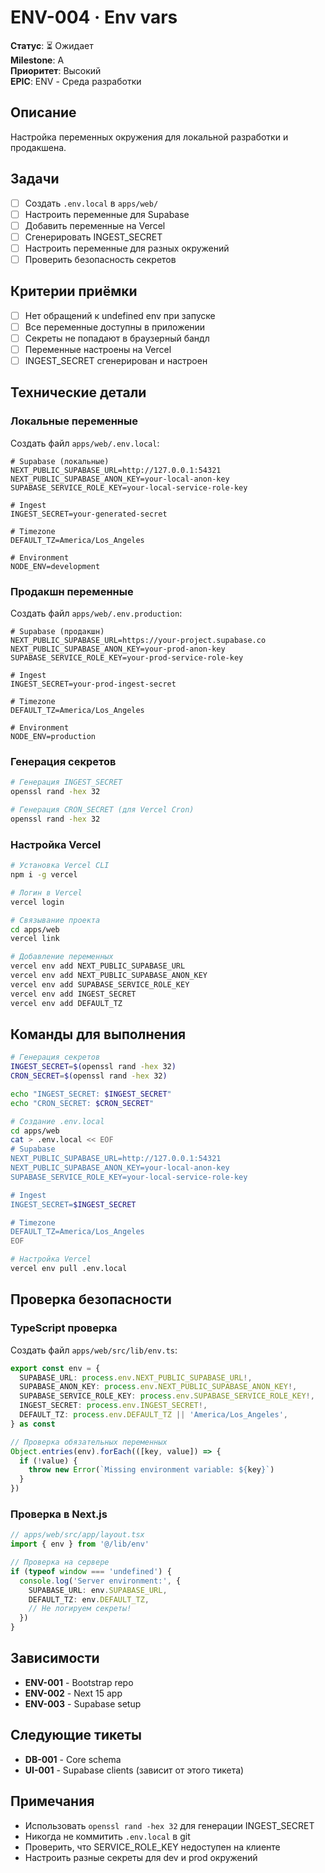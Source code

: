 # ENV-004 · Env vars

**Статус**: ⏳ Ожидает  
**Milestone**: A  
**Приоритет**: Высокий  
**EPIC**: ENV - Среда разработки

## Описание

Настройка переменных окружения для локальной разработки и продакшена.

## Задачи

- [ ] Создать `.env.local` в `apps/web/`
- [ ] Настроить переменные для Supabase
- [ ] Добавить переменные на Vercel
- [ ] Сгенерировать INGEST_SECRET
- [ ] Настроить переменные для разных окружений
- [ ] Проверить безопасность секретов

## Критерии приёмки

- [ ] Нет обращений к undefined env при запуске
- [ ] Все переменные доступны в приложении
- [ ] Секреты не попадают в браузерный бандл
- [ ] Переменные настроены на Vercel
- [ ] INGEST_SECRET сгенерирован и настроен

## Технические детали

### Локальные переменные

Создать файл `apps/web/.env.local`:

```env
# Supabase (локальные)
NEXT_PUBLIC_SUPABASE_URL=http://127.0.0.1:54321
NEXT_PUBLIC_SUPABASE_ANON_KEY=your-local-anon-key
SUPABASE_SERVICE_ROLE_KEY=your-local-service-role-key

# Ingest
INGEST_SECRET=your-generated-secret

# Timezone
DEFAULT_TZ=America/Los_Angeles

# Environment
NODE_ENV=development
```

### Продакшн переменные

Создать файл `apps/web/.env.production`:

```env
# Supabase (продакшн)
NEXT_PUBLIC_SUPABASE_URL=https://your-project.supabase.co
NEXT_PUBLIC_SUPABASE_ANON_KEY=your-prod-anon-key
SUPABASE_SERVICE_ROLE_KEY=your-prod-service-role-key

# Ingest
INGEST_SECRET=your-prod-ingest-secret

# Timezone
DEFAULT_TZ=America/Los_Angeles

# Environment
NODE_ENV=production
```

### Генерация секретов

```bash
# Генерация INGEST_SECRET
openssl rand -hex 32

# Генерация CRON_SECRET (для Vercel Cron)
openssl rand -hex 32
```

### Настройка Vercel

```bash
# Установка Vercel CLI
npm i -g vercel

# Логин в Vercel
vercel login

# Связывание проекта
cd apps/web
vercel link

# Добавление переменных
vercel env add NEXT_PUBLIC_SUPABASE_URL
vercel env add NEXT_PUBLIC_SUPABASE_ANON_KEY
vercel env add SUPABASE_SERVICE_ROLE_KEY
vercel env add INGEST_SECRET
vercel env add DEFAULT_TZ
```

## Команды для выполнения

```bash
# Генерация секретов
INGEST_SECRET=$(openssl rand -hex 32)
CRON_SECRET=$(openssl rand -hex 32)

echo "INGEST_SECRET: $INGEST_SECRET"
echo "CRON_SECRET: $CRON_SECRET"

# Создание .env.local
cd apps/web
cat > .env.local << EOF
# Supabase
NEXT_PUBLIC_SUPABASE_URL=http://127.0.0.1:54321
NEXT_PUBLIC_SUPABASE_ANON_KEY=your-local-anon-key
SUPABASE_SERVICE_ROLE_KEY=your-local-service-role-key

# Ingest
INGEST_SECRET=$INGEST_SECRET

# Timezone
DEFAULT_TZ=America/Los_Angeles
EOF

# Настройка Vercel
vercel env pull .env.local
```

## Проверка безопасности

### TypeScript проверка

Создать файл `apps/web/src/lib/env.ts`:

```typescript
export const env = {
  SUPABASE_URL: process.env.NEXT_PUBLIC_SUPABASE_URL!,
  SUPABASE_ANON_KEY: process.env.NEXT_PUBLIC_SUPABASE_ANON_KEY!,
  SUPABASE_SERVICE_ROLE_KEY: process.env.SUPABASE_SERVICE_ROLE_KEY!,
  INGEST_SECRET: process.env.INGEST_SECRET!,
  DEFAULT_TZ: process.env.DEFAULT_TZ || 'America/Los_Angeles',
} as const

// Проверка обязательных переменных
Object.entries(env).forEach(([key, value]) => {
  if (!value) {
    throw new Error(`Missing environment variable: ${key}`)
  }
})
```

### Проверка в Next.js

```typescript
// apps/web/src/app/layout.tsx
import { env } from '@/lib/env'

// Проверка на сервере
if (typeof window === 'undefined') {
  console.log('Server environment:', {
    SUPABASE_URL: env.SUPABASE_URL,
    DEFAULT_TZ: env.DEFAULT_TZ,
    // Не логируем секреты!
  })
}
```

## Зависимости

- **ENV-001** - Bootstrap repo
- **ENV-002** - Next 15 app
- **ENV-003** - Supabase setup

## Следующие тикеты

- **DB-001** - Core schema
- **UI-001** - Supabase clients (зависит от этого тикета)

## Примечания

- Использовать `openssl rand -hex 32` для генерации INGEST_SECRET
- Никогда не коммитить `.env.local` в git
- Проверить, что SERVICE_ROLE_KEY недоступен на клиенте
- Настроить разные секреты для dev и prod окружений
